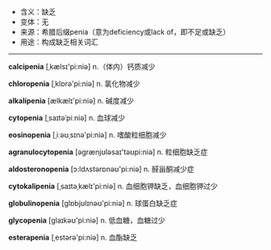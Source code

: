 - <span class="definition">含义：缺乏</span>
- <span class="definition">变体：无</span>
- <span class="definition">来源：希腊后缀penia（意为deficiency或lack of，即不足或缺乏）</span>
- <span class="definition">用途：构成缺乏相关词汇</span>

---

<span class="vocabulary">**calcipenia**</span> [ˌkælsɪ'pi:niә] n.（体内）钙质减少

<span class="vocabulary">**chloropenia**</span> [ˌklɒrә'pi:niә] n. 氯化物减少

<span class="vocabulary">**alkalipenia**</span> [ælkælɪ'pi:niə] n. 碱度减少

<span class="vocabulary">**cytopenia**</span> [ˌsaɪtəˈpiːniə] n. 血球减少

<span class="vocabulary">**eosinopenia**</span> [ˌiːəʊˌsɪnə'pi:niә] n. 嗜酸粒细胞减少

<span class="vocabulary">**agranulocytopenia**</span> [əɡrænjʊləsaɪ'təʊpi:niə] n. 粒细胞缺乏症

<span class="vocabulary">**aldosteronopenia**</span> [ɔ:ldʌstərɒnəʊ'pi:niə] n. 醛甾酮减少症

<span class="vocabulary">**cytokalipenia**</span> [ˌsaɪtәˌkælɪ'pi:niә] n. 血细胞钾缺乏，血细胞钾过少

<span class="vocabulary">**globulinopenia**</span> [ɡlɒbjʊlɪnəʊ'pi:niә] n. 球蛋白缺乏症

<span class="vocabulary">**glycopenia**</span> [glaɪkəʊ'pi:niə] n. 低血糖，血糖过少

<span class="vocabulary">**esterapenia**</span> [ˌestәrә'pi:niә] n. 血酯缺乏

